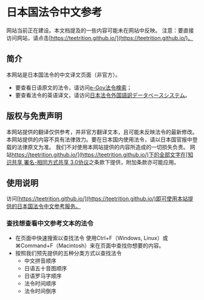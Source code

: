 # 日本国法令中文参考
网站当前正在建设。本文档提及的一些内容可能未在网站中反映。
注意：要直接访问网站，请点击[https://teetrition.github.io/](https://teetrition.github.io/)。

## 简介
本网站是日本国法令的中文译文页面（非官方）。
* 要查看日语原文的法令，请访问[e-Gov法令検索](https://elaws.e-gov.go.jp/search/elawsSearch/elaws_search/lsg0100/)；
* 要查看法令的英语译文，请访问[日本法令外国語訳データベースシステム](http://www.japaneselawtranslation.go.jp/law/?re=01)。

## 版权与免责声明
本网站提供的翻译仅供参考，并非官方翻译文本，且可能未反映法令的最新修改。
本网站提供的内容不具有法律效力。要在日本国内使用法令，请以日本国官报中登载的法律原文为准。
我们不对使用本网站提供的内容所造成的一切损失负责。
网站[https://teetrition.github.io/](https://teetrition.github.io/)下的全部文字在[知识共享 署名-相同方式共享 3.0协议](https://creativecommons.org/licenses/by-sa/3.0/deed.zh)之条款下提供，附加条款亦可能应用。

## 使用说明
访问[https://teetrition.github.io/](https://teetrition.github.io/)即可使用本站提供的日本国法令中文参考服务。

### 查找想查看中文参考文本的法令
* 在页面中快速搜索以查找法令
使用Ctrl+F（Windows, Linux）或⌘Command+F（Macintosh）来在页面中查找你想要的内容。
* 按照我们预先提供的五种分类方式以查找法令
   * 中文拼音顺序
   * 日语五十音图顺序
   * 日语罗马字顺序
   * 法令时间顺序
   * 法令时间倒序